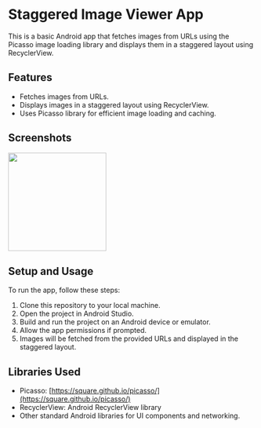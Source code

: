 # Staggered Image Viewer App

This is a basic Android app that fetches images from URLs using the Picasso image loading library and displays them in a staggered layout using RecyclerView.

## Features

- Fetches images from URLs.
- Displays images in a staggered layout using RecyclerView.
- Uses Picasso library for efficient image loading and caching.

## Screenshots
<img src="app/src/main/res/drawable/screenshot.png" width="200" />

## Setup and Usage

To run the app, follow these steps:

1. Clone this repository to your local machine.
2. Open the project in Android Studio.
3. Build and run the project on an Android device or emulator.
4. Allow the app permissions if prompted.
5. Images will be fetched from the provided URLs and displayed in the staggered layout.

## Libraries Used

- Picasso: [https://square.github.io/picasso/](https://square.github.io/picasso/)
- RecyclerView: Android RecyclerView library
- Other standard Android libraries for UI components and networking.

